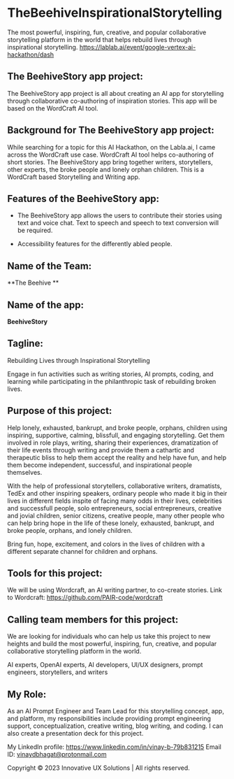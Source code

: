 # TheBeehiveInspirationalStorytelling
The most powerful, inspiring, fun, creative, and popular collaborative storytelling platform in the world that helps rebuild lives through inspirational storytelling.
https://lablab.ai/event/google-vertex-ai-hackathon/dash

## The BeehiveStory app project:

The BeehiveStory app project is all about creating an AI app for storytelling through collaborative co-authoring of inspiration stories. This app will be based on the WordCraft AI tool.

## Background for The BeehiveStory app project:

While searching for a topic for this AI Hackathon, on the Labla.ai, I came
across the WordCraft use case. WordCraft AI tool helps co-authoring of short stories. The BeehiveStory app bring together writers, storytellers, other experts, the broke people and lonely orphan children. This is a WordCraft based Storytelling and Writing app.

## Features of the BeehiveStory app:

* The BeehiveStory app allows the users to contribute their stories using text and voice chat. Text to speech and speech to text conversion will be required.

* Accessibility features for the differently abled people.


## Name of the Team:
**The Beehive
**

## Name of the app:

**BeehiveStory**

## Tagline:
Rebuilding Lives through Inspirational Storytelling

Engage in fun activities such as writing stories, AI prompts, coding, and learning while participating in the philanthropic task of rebuilding broken lives.


## Purpose of this project:

Help lonely, exhausted, bankrupt, and broke people, orphans, children using inspiring, supportive, calming, blissfull, and engaging storytelling. Get them involved in role plays, writing, sharing their experiences, dramatization of their life events through writing and provide them a cathartic and therapeutic bliss to help them accept the reality and help have fun, and help them become independent, successful, and inspirational people themselves.

With the help of professional storytellers, collaborative writers, dramatists, TedEx and other inspiring speakers, ordinary people who made it big in their lives in different fields inspite of facing many odds in their lives, celebrities and successfull people, solo entrepreneurs, social entrepreneurs, creative and jovial children, senior citizens, creative people, many other people who can help bring hope in the life of these lonely, exhausted, bankrupt, and broke people, orphans, and lonely children.

Bring fun, hope, excitement, and colors in the lives of children with a different separate channel for children and orphans.


## Tools for this project:

We will be using Wordcraft, an AI writing partner, to co-create stories.
Link to Wordcraft: https://github.com/PAIR-code/wordcraft


## Calling team members for this project:

We are looking for individuals who can help us take this project to new heights and build the most powerful, inspiring, fun, creative, and popular collaborative storytelling platform in the world.

AI experts, OpenAI experts, AI developers, UI/UX designers, prompt engineers, storytellers, and writers

## My Role:

As an AI Prompt Engineer and Team Lead for this storytelling concept, app, and platform, my responsibilities include providing prompt engineering support, conceptualization, creative writing, blog writing, and coding. I can also create a presentation deck for this project.


My LinkedIn profile: https://www.linkedin.com/in/vinay-b-79b831215
Email ID: vinaydbhagat@protonmail.com

Copyright © 2023 Innovative UX Solutions |   All rights reserved.
